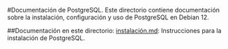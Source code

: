 #Documentación de PostgreSQL. 
Este directorio contiene documentación sobre la instalación, configuración y uso de PostgreSQL en Debian 12.

##Documentación en este directorio:
[instalación.md](instalación.md): Instrucciones para la instalación de PostgreSQL. 
